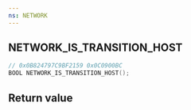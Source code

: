 ```yaml
---
ns: NETWORK
---
```

## NETWORK_IS_TRANSITION_HOST

```c
// 0x0B824797C9BF2159 0x0C0900BC
BOOL NETWORK_IS_TRANSITION_HOST();
```


## Return value
